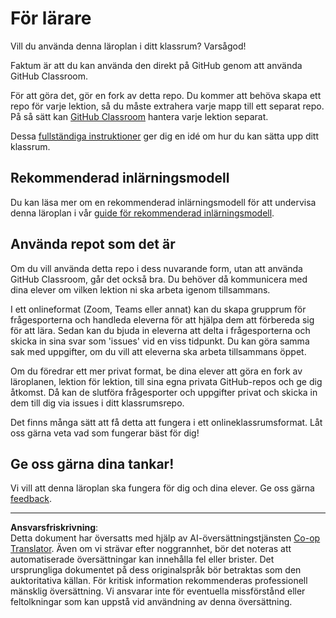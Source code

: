 <!--
CO_OP_TRANSLATOR_METADATA:
{
  "original_hash": "9fd36f5dc734203ee28b6cf2573e5eab",
  "translation_date": "2025-08-27T20:22:34+00:00",
  "source_file": "for-teachers.md",
  "language_code": "sv"
}
-->
# För lärare

Vill du använda denna läroplan i ditt klassrum? Varsågod!

Faktum är att du kan använda den direkt på GitHub genom att använda GitHub Classroom.

För att göra det, gör en fork av detta repo. Du kommer att behöva skapa ett repo för varje lektion, så du måste extrahera varje mapp till ett separat repo. På så sätt kan [GitHub Classroom](https://classroom.github.com/classrooms) hantera varje lektion separat.

Dessa [fullständiga instruktioner](https://github.blog/2020-03-18-set-up-your-digital-classroom-with-github-classroom/) ger dig en idé om hur du kan sätta upp ditt klassrum.

## Rekommenderad inlärningsmodell

Du kan läsa mer om en rekommenderad inlärningsmodell för att undervisa denna läroplan i vår [guide för rekommenderad inlärningsmodell](recommended-learning-model.md).

## Använda repot som det är

Om du vill använda detta repo i dess nuvarande form, utan att använda GitHub Classroom, går det också bra. Du behöver då kommunicera med dina elever om vilken lektion ni ska arbeta igenom tillsammans.

I ett onlineformat (Zoom, Teams eller annat) kan du skapa grupprum för frågesporterna och handleda eleverna för att hjälpa dem att förbereda sig för att lära. Sedan kan du bjuda in eleverna att delta i frågesporterna och skicka in sina svar som 'issues' vid en viss tidpunkt. Du kan göra samma sak med uppgifter, om du vill att eleverna ska arbeta tillsammans öppet.

Om du föredrar ett mer privat format, be dina elever att göra en fork av läroplanen, lektion för lektion, till sina egna privata GitHub-repos och ge dig åtkomst. Då kan de slutföra frågesporter och uppgifter privat och skicka in dem till dig via issues i ditt klassrumsrepo.

Det finns många sätt att få detta att fungera i ett onlineklassrumsformat. Låt oss gärna veta vad som fungerar bäst för dig!

## Ge oss gärna dina tankar!

Vi vill att denna läroplan ska fungera för dig och dina elever. Ge oss gärna [feedback](https://forms.microsoft.com/Pages/ResponsePage.aspx?id=v4j5cvGGr0GRqy180BHbR2humCsRZhxNuI79cm6n0hRUQzRVVU9VVlU5UlFLWTRLWlkyQUxORTg5WS4u).

---

**Ansvarsfriskrivning**:  
Detta dokument har översatts med hjälp av AI-översättningstjänsten [Co-op Translator](https://github.com/Azure/co-op-translator). Även om vi strävar efter noggrannhet, bör det noteras att automatiserade översättningar kan innehålla fel eller brister. Det ursprungliga dokumentet på dess originalspråk bör betraktas som den auktoritativa källan. För kritisk information rekommenderas professionell mänsklig översättning. Vi ansvarar inte för eventuella missförstånd eller feltolkningar som kan uppstå vid användning av denna översättning.